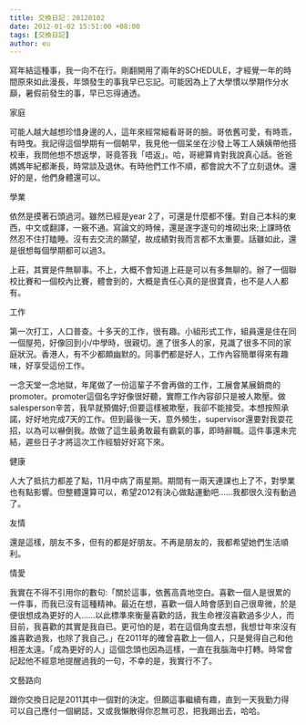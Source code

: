 ```yaml
---
title: 交換日記：20120102
date: 2012-01-02 15:51:00 +08:00
tags: [交換日記]
author: eu
---
```


寫年結這種事，我一向不在行。剛翻開用了兩年的SCHEDULE，才經覺一年的時間原來如此漫長，年頭發生的事我早已忘記。可能因為上了大學慣以學期作分水巔，暑假前發生的事，早已忘得通透。  
  
家庭  
  
 可能人越大越想珍惜身邊的人，這年來經常細看哥哥的臉。哥依舊可愛，有時乖，有時曳。我記得這個學期有一個朝早，我見他一個呆坐在沙發上等工人姨姨帶他搭校車，我問他想不想返學，哥竟答我「唔返」。哈，哥總算肯對我說真心話。爸爸媽媽年紀都漸長，時常談及退休。有時他們工作不順，都會說大不了立刻退休。還好的是，他們身體還可以。  
  
學業  
  
 依然是摸著石頭過河。雖然已經是year 2了，可還是什麼都不懂。對自己本科的東西，中文或翻譯，一竅不通。寫論文的時候，還是遂字遂句的堆砌出來;上課時依然忍不住打瞌睡。沒有去交流的願望，故成績對我而言都不太重要。話雖如此，還是很想每個學期都可以過3。  
  
 上莊，其實是件無聊事。不上，大概不會知道上莊是可以有多無聊的。辦了一個聯校比賽和一個校內比賽，體會到的，大概是責任心真的是很寶貴，也不是人人都有。  
  
工作  
  
 第一次打工，人口普查。十多天的工作，很有趣。小組形式工作，組員還是住在同一個屋苑，好像回到小/中學時，很親切。進了很多人的家，見識了很多不同的家庭狀況。香港人，有不少都頗幽默的。同事們都是好人，工作內容簡單得來有趣味，好享受這份工作。  
  
 一念天堂一念地獄，年尾做了一份這輩子不會再做的工作，工展會某展銷商的promoter。promoter這個名字好像很好聽，實際工作內容卻只是被人欺壓。做salesperson辛苦，我早就預備好;但要這樣被欺壓，我卻不能接受。本想按照承諾，好好地完成7天的工作。但到最後一天，意外頻生，supervisor還要對我耍花招，以為可以嚇倒我。故做了這生最勇敢最有霸氣的事，即時辭職。這件事還未完結，遲些日子才將這次工作經驗好好寫下來。  
  
健康  
  
 人大了抵抗力都差了點，11月中病了兩星期。期間有一兩天連課也上了不，對學業也有點影響。但整體還算可以，希望2012有決心做點運動吧......我都很久沒有動過了。  
  
友情  
  
 還是這樣，朋友不多，但有的都是好朋友。不再是朋友的，我都希望她們生活順利。  
  
情愛  
  
 我實在不得不引用你的數句:「關於這事，依舊高貴地空白。喜歡一個人是很累的一件事，而我已沒有這種精神。最近在想，喜歡一個人時會感到自己很卑微，於是便很想成為更好的人......以此標準來衡量喜歡的話，我生命裡沒喜歡過多少人，而目前，我喜歡的其實是我自已。更可怕的是，若在這個角度去想，我想廿年來沒有誰喜歡過我，也除了我自己。」在2011年的確曾喜歡上一個人，只是覺得自己和他相差太遠。「成為更好的人」這個念頭也因為這樣，一直在我腦海中打轉。時常會記起他不經意地提醒過我的一句，不幸的是，我實行不了。  
  
文藝路向  
  
 跟你交換日記是2011其中一個對的決定。但願這事繼續有趣，直到一天我勤力得可以自己應付一個網誌，又或我懶散得你忍無可忍，把我踢出去，哈哈。
